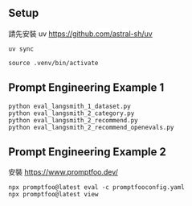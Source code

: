 ## Setup

請先安裝 uv https://github.com/astral-sh/uv

```
uv sync

source .venv/bin/activate
```

## Prompt Engineering Example 1

```
python eval_langsmith_1_dataset.py
python eval_langsmith_2_category.py
python eval_langsmith_2_recommend.py
python eval_langsmith_2_recommend_openevals.py
```

## Prompt Engineering Example 2

安裝 https://www.promptfoo.dev/

```
npx promptfoo@latest eval -c promptfooconfig.yaml
npx promptfoo@latest view
```